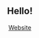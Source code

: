 <h2 align="center">Hello!</h2>
<p align="center">
  <a href="http://shreyas-sriram.github.io">Website</a>
</p>
